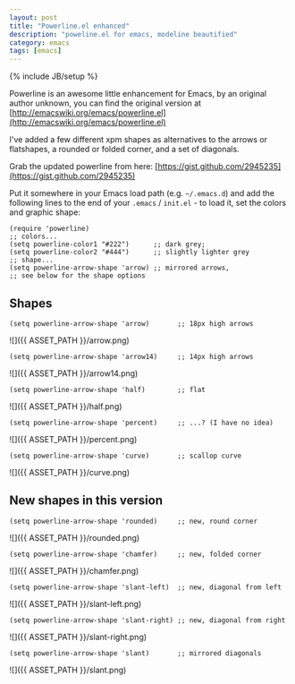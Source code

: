 ```yaml
---
layout: post
title: "Powerline.el enhanced"
description: "poweline.el for emacs, modeline beautified"
category: emacs
tags: [emacs]
---
```

{% include JB/setup %}

Powerline is an awesome little enhancement for Emacs, by an original
author unknown, you can find the original version at [http://emacswiki.org/emacs/powerline.el](http://emacswiki.org/emacs/powerline.el)

I've added a few different xpm shapes as alternatives to the arrows or
flatshapes, a rounded or folded corner, and a set of diagonals. 

Grab the updated powerline from here: [https://gist.github.com/2945235](https://gist.github.com/2945235) <span class="icon-download icon-white"></span>

Put it somewhere in your Emacs load path (e.g. `~/.emacs.d`) and add
the following lines to the end of your `.emacs` / `init.el` - to load
it, set the colors and graphic shape:

    (require 'powerline)
    ;; colors...
    (setq powerline-color1 "#222")      ;; dark grey; 
    (setq powerline-color2 "#444")      ;; slightly lighter grey
    ;; shape...
    (setq powerline-arrow-shape 'arrow) ;; mirrored arrows, 
    ;; see below for the shape options
    
## Shapes

    (setq powerline-arrow-shape 'arrow)       ;; 18px high arrows  

![]({{ ASSET_PATH }}/arrow.png)

    (setq powerline-arrow-shape 'arrow14)     ;; 14px high arrows

![]({{ ASSET_PATH }}/arrow14.png)

    (setq powerline-arrow-shape 'half)        ;; flat

![]({{ ASSET_PATH }}/half.png)

    (setq powerline-arrow-shape 'percent)     ;; ...? (I have no idea)

![]({{ ASSET_PATH }}/percent.png)

    (setq powerline-arrow-shape 'curve)       ;; scallop curve

![]({{ ASSET_PATH }}/curve.png)

## New shapes in this version

    (setq powerline-arrow-shape 'rounded)     ;; new, round corner

![]({{ ASSET_PATH }}/rounded.png)

    (setq powerline-arrow-shape 'chamfer)     ;; new, folded corner

![]({{ ASSET_PATH }}/chamfer.png)

    (setq powerline-arrow-shape 'slant-left)  ;; new, diagonal from left

![]({{ ASSET_PATH }}/slant-left.png)

    (setq powerline-arrow-shape 'slant-right) ;; new, diagonal from right

![]({{ ASSET_PATH }}/slant-right.png)

    (setq powerline-arrow-shape 'slant)       ;; mirrored diagonals

![]({{ ASSET_PATH }}/slant.png)

